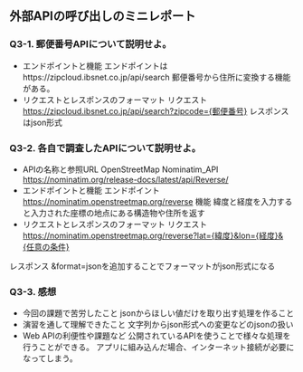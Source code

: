 ## 外部APIの呼び出しのミニレポート
### Q3-1. 郵便番号APIについて説明せよ。
* エンドポイントと機能
エンドポイントはhttps://zipcloud.ibsnet.co.jp/api/search
郵便番号から住所に変換する機能がある。
* リクエストとレスポンスのフォーマット
リクエスト
https://zipcloud.ibsnet.co.jp/api/search?zipcode={郵便番号}
レスポンスはjson形式
### Q3-2. 各自で調査したAPIについて説明せよ。
* APIの名称と参照URL
OpenStreetMap Nominatim_API
https://nominatim.org/release-docs/latest/api/Reverse/
* エンドポイントと機能
エンドポイント
https://nominatim.openstreetmap.org/reverse
機能
緯度と経度を入力すると入力された座標の地点にある構造物や住所を返す
* リクエストとレスポンスのフォーマット
リクエスト
https://nominatim.openstreetmap.org/reverse?lat={緯度}&lon={経度}&{任意の条件}

レスポンス
&format=jsonを追加することでフォーマットがjson形式になる
### Q3-3. 感想
* 今回の課題で苦労したこと
jsonからほしい値だけを取り出す処理を作ること
* 演習を通して理解できたこと
文字列からjson形式への変更などのjsonの扱い
* Web APIの利便性や課題など
公開されているAPIを使うことで様々な処理を行うことができる。
アプリに組み込んだ場合、インターネット接続が必要になってしまう。
